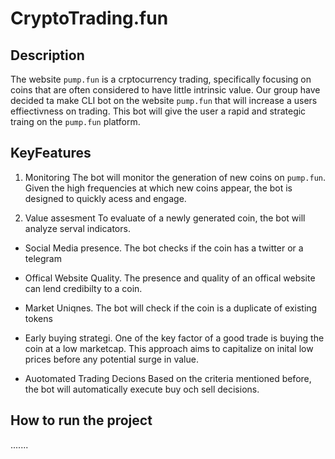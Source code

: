 # CryptoTrading.fun

## Description
The website `pump.fun` is a crptocurrency trading, specifically focusing on coins that are often considered to have little intrinsic value. 
Our group have decided ta make CLI bot on the website `pump.fun` that will increase a users effiectivness on trading. This bot will give the user a rapid and strategic traing on the `pump.fun` platform. 

## KeyFeatures

1. Monitoring
The bot will monitor the generation of new coins on `pump.fun`. Given the high frequencies at which new coins appear, the bot is designed to quickly acess and engage.

2. Value assesment
To evaluate of a newly generated coin, the bot will analyze serval indicators. 

* Social Media presence. 
The bot checks if the coin has a twitter or a telegram

*  Offical Website Quality. 
The presence and quality of an offical website can lend credibilty to a coin. 

* Market Uniqnes.
The bot will check if the coin is a duplicate of existing tokens

* Early buying strategi.
One of the key factor of a good trade is buying the coin at a low marketcap. This approach aims to capitalize on inital low prices before any potential surge in value. 

* Auotomated Trading Decions
Based on the criteria mentioned before, the bot will automatically execute buy och sell decisions. 

## How to run the project
.......

## 








